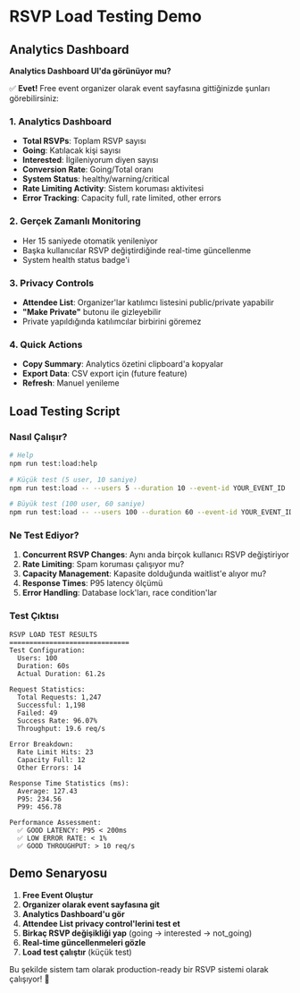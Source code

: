 # RSVP Load Testing Demo

## Analytics Dashboard

**Analytics Dashboard UI'da görünüyor mu?**

✅ **Evet!** Free event organizer olarak event sayfasına gittiğinizde şunları görebilirsiniz:

### 1. Analytics Dashboard
- **Total RSVPs**: Toplam RSVP sayısı
- **Going**: Katılacak kişi sayısı
- **Interested**: İlgileniyorum diyen sayısı
- **Conversion Rate**: Going/Total oranı
- **System Status**: healthy/warning/critical
- **Rate Limiting Activity**: Sistem koruması aktivitesi
- **Error Tracking**: Capacity full, rate limited, other errors

### 2. Gerçek Zamanlı Monitoring
- Her 15 saniyede otomatik yenileniyor
- Başka kullanıcılar RSVP değiştirdiğinde real-time güncellenme
- System health status badge'i

### 3. Privacy Controls
- **Attendee List**: Organizer'lar katılımcı listesini public/private yapabilir
- **"Make Private"** butonu ile gizleyebilir
- Private yapıldığında katılımcılar birbirini göremez

### 4. Quick Actions
- **Copy Summary**: Analytics özetini clipboard'a kopyalar
- **Export Data**: CSV export için (future feature)
- **Refresh**: Manuel yenileme

## Load Testing Script

### Nasıl Çalışır?

```bash
# Help
npm run test:load:help

# Küçük test (5 user, 10 saniye)
npm run test:load -- --users 5 --duration 10 --event-id YOUR_EVENT_ID

# Büyük test (100 user, 60 saniye)
npm run test:load -- --users 100 --duration 60 --event-id YOUR_EVENT_ID
```

### Ne Test Ediyor?

1. **Concurrent RSVP Changes**: Aynı anda birçok kullanıcı RSVP değiştiriyor
2. **Rate Limiting**: Spam koruması çalışıyor mu?
3. **Capacity Management**: Kapasite dolduğunda waitlist'e alıyor mu?
4. **Response Times**: P95 latency ölçümü
5. **Error Handling**: Database lock'ları, race condition'lar

### Test Çıktısı

```
RSVP LOAD TEST RESULTS
==============================
Test Configuration:
  Users: 100
  Duration: 60s
  Actual Duration: 61.2s

Request Statistics:
  Total Requests: 1,247
  Successful: 1,198
  Failed: 49
  Success Rate: 96.07%
  Throughput: 19.6 req/s

Error Breakdown:
  Rate Limit Hits: 23
  Capacity Full: 12
  Other Errors: 14

Response Time Statistics (ms):
  Average: 127.43
  P95: 234.56
  P99: 456.78

Performance Assessment:
  ✅ GOOD LATENCY: P95 < 200ms
  ✅ LOW ERROR RATE: < 1%
  ✅ GOOD THROUGHPUT: > 10 req/s
```

## Demo Senaryosu

1. **Free Event Oluştur**
2. **Organizer olarak event sayfasına git**
3. **Analytics Dashboard'u gör**
4. **Attendee List privacy control'lerini test et**
5. **Birkaç RSVP değişikliği yap** (going → interested → not_going)
6. **Real-time güncellenmeleri gözle**
7. **Load test çalıştır** (küçük test)

Bu şekilde sistem tam olarak production-ready bir RSVP sistemi olarak çalışıyor! 🎉
